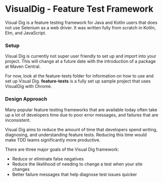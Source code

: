 # VisualDig - Feature Test Framework
Visual Dig is a feature testing framework for Java and Kotlin users that
does not use Selenium as a web driver. It was written fully from scratch
in Kotlin, Elm, and JavaScript.


### Setup
Visual Dig is currently not super user friendly to set up and import into
your project. This will change at a future date with the introduction of a
package at Maven Central.

For now, look at the feature-tests folder for information on how to use and
set up Visual Dig. **feature-tests** is a fully set up sample project that uses
VisualDig with Chrome.


### Design Approach
Many popular feature testing frameworks that are available today often take up
a lot of developers time due to poor error messages, and failures that are inconsistent.

Visual Dig aims to reduce the amount of time that developers spend writing, diagnosing, 
and understanding feature tests. Reducing this time would make TDD teams significantly more
productive.

There are three major goals of the Visual Dig framework:

- Reduce or eliminate false negatives
- Reduce the likelihood of needing to change a test when your site changes
- Better failure messages that help diagnose test issues quicker


